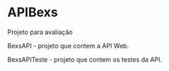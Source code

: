 # APIBexs
 Projeto para avaliação

BexsAPI - projeto que contem a API Web.

BexsAPITeste - projeto que contem os testes da API.
